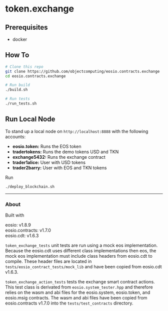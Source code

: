 # token.exchange

## Prerequisites

* docker

## How To

```bash
# Clone this repo
git clone https://github.com/objectcomputing/eosio.contracts.exchange
cd eosio.contracts.exchange

# Run build
./build.sh

# Run tests
./run_tests.sh
```

## Run Local Node
To stand up a local node on `http://localhost:8888` with the following accounts:

- **eosio.token:** Runs the EOS token
- **tradertokens:** Runs the demo tokens USD and TKN
- **exchange5432:** Runs the exchange contract
- **trader1alice:** User with USD tokens
- **trader2barry:** User with EOS and TKN tokens

Run

```bash
./deploy_blockchain.sh
```

---

### About

Built with

eosio: v1.8.9  
eosio.contracts: v1.7.0  
eosio.cdt: v1.6.3  

`token_exchange_tests` unit tests are run using a mock eos implementation.  Because the eosio.cdt uses different class implementations then eos, the mock eos implementation must include class headers from eosio.cdt to compile.  These header files are located in `tests/eosio_contract_tests/mock_lib` and have been copied from eosio.cdt v1.6.3.

`token_exchange_action_tests` tests the exchange smart contract actions.  This test class is derivated from `eosio.system_tester.hpp` and therefore relies on the wasm and abi files for the eosio.system, eosio.token, and eosio.msig contracts.  The wasm and abi files have been copied from eosio.contracts v1.7.0 into the `tests/test_contracts` directory.
